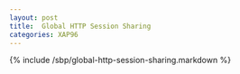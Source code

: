 ```yaml
---
layout: post
title:  Global HTTP Session Sharing
categories: XAP96
---
```


{% include /sbp/global-http-session-sharing.markdown %}

